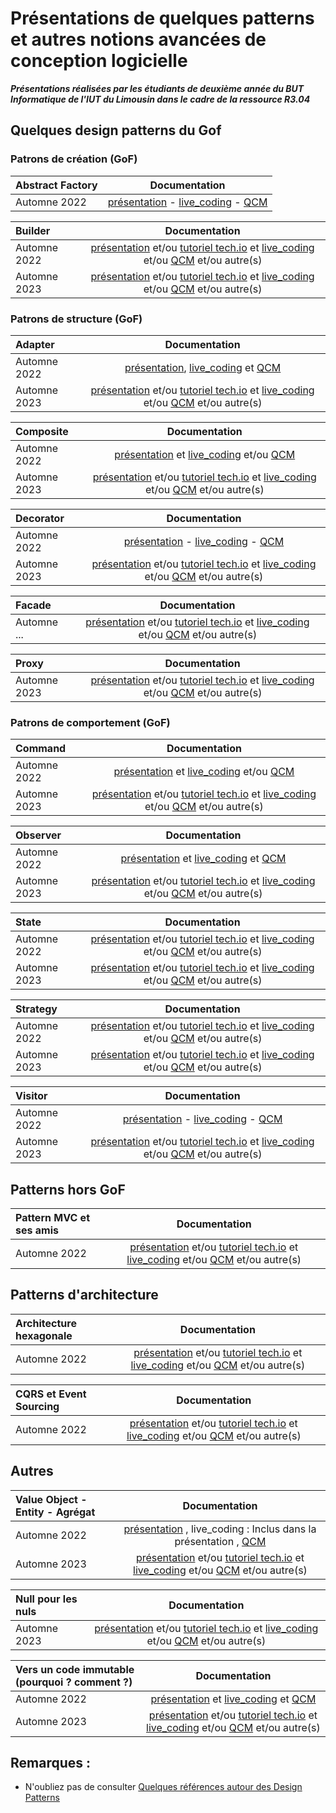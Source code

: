 # Présentations de quelques patterns et autres notions avancées de conception logicielle 

***Présentations réalisées par les étudiants de deuxième année du BUT Informatique de l'IUT du Limousin dans le cadre de la ressource R3.04***  


<!-- Consignes aux étudiants : vous devez ajouter vos ressources au niveau de la ligne Automne 2022 
-->
 

## Quelques design patterns du Gof

### Patrons de création (GoF)

| Abstract Factory 	|  Documentation |  
| :---				|  :---: 	 	 |  
|Automne 2022 		| [présentation](https://github.com/castanie-valentin/Factory-and-Abstract-factory/blob/main/Factory%20%26%20Abstract%20Factory%20Pattern.pdf) - [live_coding](https://www.youtube.com/watch?v=rJ6uBMQPjOo&ab_channel=YlianF) - [QCM](https://forms.gle/fwx7rEhGF7dL4HZJ8) |    

    



| Builder 			|  Documentation |  
| :---				|  :---: 		 |   
|Automne 2022 		| [présentation](https://docs.google.com/presentation/d/1qSQohPzHwRSvL308N2gdR_ZCB9u6eXytNIRNQO_crEc/edit?usp=sharing) et/ou [tutoriel tech.io](https://youtu.be/m5PRY76f3Hk) et [live_coding](lien_vers_votre_video) et/ou [QCM]([lien_vers_votre_travail](https://docs.google.com/forms/d/e/1FAIpQLSelD9kLlNvUXxOVPAgJaNioa6Jgrd_eG5B8TQK2tMR3XH7EcA/viewform?usp=sf_link)) et/ou autre(s) |  
|Automne 2023 		| [présentation](lien_vers_votre_travail) et/ou [tutoriel tech.io](lien_vers_votre_travail) et [live_coding](lien_vers_votre_video) et/ou [QCM](lien_vers_votre_travail) et/ou autre(s) |   


### Patrons de structure (GoF)


| Adapter 			|  Documentation |  
| :---				|  :---: 		 |  
|Automne 2022 		| [présentation](https://docs.google.com/presentation/d/1xbDDfysar6czEdNDW7MsUPSO_FvMIWl6dDqYZvhPEnM/edit?usp=sharing), [live_coding](https://youtu.be/XhhiBMMW11Q) et [QCM](https://docs.google.com/forms/d/e/1FAIpQLSfnNHg4SenWEdgAsI1tN1a8iVDFZGt03Q_Hr19VaCmcQhr30w/viewform?usp=sf_link) |   
|Automne 2023 		| [présentation](lien_vers_votre_travail) et/ou [tutoriel tech.io](lien_vers_votre_travail) et [live_coding](lien_vers_votre_video) et/ou [QCM](lien_vers_votre_travail) et/ou autre(s) | 


| Composite			|  Documentation |  
| :---				|  :---: 		 |  
|Automne 2022 		| [présentation](https://unilim-my.sharepoint.com/:p:/g/personal/lucas_pialleport_etu_unilim_fr/EcrDp0LmMMxOkwmr3AFJPdkBtQaSuT7cNtwACQfeZeouRg?e=bLX7iG) et [live_coding](https://youtu.be/pVqbM4-rxVw) et/ou [QCM](https://bit.ly/3LX7vEm) |  
|Automne 2023 		| [présentation](lien_vers_votre_travail) et/ou [tutoriel tech.io](lien_vers_votre_travail) et [live_coding](lien_vers_votre_video) et/ou [QCM](lien_vers_votre_travail) et/ou autre(s) |  


| Decorator			|  Documentation |  
| :---				|  :---: 		 |  
|Automne 2022 		| [présentation](https://github.com/DylanRichard/Decorator-pattern.git) - [live_coding](https://www.youtube.com/watch?v=AZX98YQTIKg&ab_channel=cOpeRency) - [QCM](https://docs.google.com/forms/d/e/1FAIpQLSdwXvqXDT7sC6px1cee7SXMC1wEq9ovdX7gvnHJnJJhJKRD1A/viewform?usp=sf_link) |  
|Automne 2023 		| [présentation](lien_vers_votre_travail) et/ou [tutoriel tech.io](lien_vers_votre_travail) et [live_coding](lien_vers_votre_video) et/ou [QCM](lien_vers_votre_travail) et/ou autre(s) |  


| Facade			|  Documentation |  
| :---				|  :---: 		 |  
|Automne ... 		| [présentation](lien_vers_votre_travail) et/ou [tutoriel tech.io](lien_vers_votre_travail) et [live_coding](lien_vers_votre_video) et/ou [QCM](lien_vers_votre_travail) et/ou autre(s) | 



| Proxy			|  Documentation |  
| :---				|  :---: 		 |   
|Automne 2023 		| [présentation](lien_vers_votre_travail) et/ou [tutoriel tech.io](lien_vers_votre_travail) et [live_coding](lien_vers_votre_video) et/ou [QCM](lien_vers_votre_travail) et/ou autre(s) | 



### Patrons de comportement (GoF)


| Command			|  Documentation |  
| :---				|  :---: 		 |  
|Automne 2022 		| [présentation](https://prezi.com/view/4WtV1ZkJtoLcO9t6fgVg/) et [live_coding](https://youtu.be/P091uAo1QPE) et/ou [QCM](https://docs.google.com/forms/d/e/1FAIpQLSeFVB5Z-BBOFOjHkBIQWD_HtU9ZxyvJY51jBg5bji_3PG0elg/viewform) |  
|Automne 2023 		| [présentation](https://docs.google.com/presentation/d/1i8z_Rvw6fD86dLwFuhS9N9u6Lr9EwTQZAaZBwg3WiF8/edit?usp=sharing) et/ou [tutoriel tech.io](lien_vers_votre_travail) et [live_coding](https://drive.google.com/file/d/1CJqMv67dYb5wEfAnyw1sL7iQdhMaQ4c_/view?usp=sharing) et/ou [QCM](lien_vers_votre_travail) et/ou autre(s) | 


| Observer			|  Documentation |  
| :---				|  :---: 	 |  
|Automne 2022 		| [présentation](https://github.com/Ouidkling/ObserverPatternPresentation/blob/main/Observer%20pattern.pdf) et [live_coding](https://youtu.be/P1DdjH3gqo8) et [QCM](https://forms.gle/1JNucGyzzCXLtjHu7) |  
|Automne 2023 		| [présentation](lien_vers_votre_travail) et/ou [tutoriel tech.io](lien_vers_votre_travail) et [live_coding](lien_vers_votre_video) et/ou [QCM](lien_vers_votre_travail) et/ou autre(s) |  


| State				|  Documentation |  
| :---				|  :---: 		 |  
|Automne 2022 		| [présentation](https://1drv.ms/p/s!AtpP2kMBNvS-grNbpWe-EYzs08kxiQ?e=9jhmH2) et/ou [tutoriel tech.io](lien_vers_votre_travail) et [live_coding](https://youtu.be/LZWX7sWQuEg) et/ou [QCM](https://unil.im/stateQCM22) et/ou autre(s) |  
|Automne 2023 		| [présentation](lien_vers_votre_travail) et/ou [tutoriel tech.io](lien_vers_votre_travail) et [live_coding](lien_vers_votre_video) et/ou [QCM](lien_vers_votre_travail) et/ou autre(s) |  


| Strategy			|  Documentation |  
| :---				|  :---: 		 |     
|Automne 2022 		| [présentation](lien_vers_votre_travail) et/ou [tutoriel tech.io](lien_vers_votre_travail) et [live_coding](lien_vers_votre_video) et/ou [QCM](lien_vers_votre_travail) et/ou autre(s) |  
|Automne 2023 		| [présentation](lien_vers_votre_travail) et/ou [tutoriel tech.io](lien_vers_votre_travail) et [live_coding](lien_vers_votre_video) et/ou [QCM](lien_vers_votre_travail) et/ou autre(s) |  


|Visitor				|  Documentation |  
| :---				|  :---: 		 |  
|Automne 2022 		| [présentation](https://unil.im/DQ50R) -  [live_coding](https://github.com/Nakuzaki/Pattern-Visiteur/tree/master/videos) - [QCM](https://unil.im/BfGTE) |  
|Automne 2023 		| [présentation](lien_vers_votre_travail) et/ou [tutoriel tech.io](lien_vers_votre_travail) et [live_coding](lien_vers_votre_video) et/ou [QCM](lien_vers_votre_travail) et/ou autre(s) |  


## Patterns hors GoF

| Pattern MVC et ses amis	|  Documentation |  
| :---						|  :---: 		 |   
|Automne 2022 		| [présentation](lien_vers_votre_travail) et/ou [tutoriel tech.io](lien_vers_votre_travail) et [live_coding](lien_vers_votre_video) et/ou [QCM](lien_vers_votre_travail) et/ou autre(s) | 



## Patterns d'architecture


| Architecture hexagonale	|  Documentation |  
| :---						|  :---: 		 |   
|Automne 2022 		| [présentation](lien_vers_votre_travail) et/ou [tutoriel tech.io](lien_vers_votre_travail) et [live_coding](lien_vers_votre_video) et/ou [QCM](lien_vers_votre_travail) et/ou autre(s) | 


| CQRS et Event Sourcing	|  Documentation |  
| :---						|  :---: 		 |     
|Automne 2022 		| [présentation](lien_vers_votre_travail) et/ou [tutoriel tech.io](lien_vers_votre_travail) et [live_coding](lien_vers_votre_video) et/ou [QCM](lien_vers_votre_travail) et/ou autre(s) | 


## Autres

| Value Object - Entity -  Agrégat	|  Documentation |  
| :---						|  :---: 		 |  
|Automne 2022 		| [présentation](https://unil.im/presentationDDD) , live_coding : Inclus dans la présentation , [QCM](bit.ly/3TbNOen)|  
|Automne 2023 		| [présentation](lien_vers_votre_travail) et/ou [tutoriel tech.io](lien_vers_votre_travail) et [live_coding](lien_vers_votre_video) et/ou [QCM](lien_vers_votre_travail) et/ou autre(s) |  



| Null pour les nuls		|  Documentation |  
| :---						|  :---: 		 |   
|Automne 2023 		| [présentation](lien_vers_votre_travail) et/ou [tutoriel tech.io](lien_vers_votre_travail) et [live_coding](lien_vers_votre_video) et/ou [QCM](lien_vers_votre_travail) et/ou autre(s) | 




| Vers un code immutable (pourquoi ? comment ?) |  Documentation |  
| :---											|  :---: 		 |  
|Automne 2022 		| [présentation](https://github.com/Mkdirs/pattern-immuable/blob/master/Pattern%20immuable.pdf) et [live_coding](https://youtu.be/_7v23-qt0w4) et [QCM](https://forms.gle/kV2f1ZvdDHLuWMxUA) |  
|Automne 2023 		| [présentation](lien_vers_votre_travail) et/ou [tutoriel tech.io](lien_vers_votre_travail) et [live_coding](lien_vers_votre_video) et/ou [QCM](lien_vers_votre_travail) et/ou autre(s) |  




## Remarques :    
- N'oubliez pas de consulter [Quelques références autour des Design Patterns](references_patterns.md)
